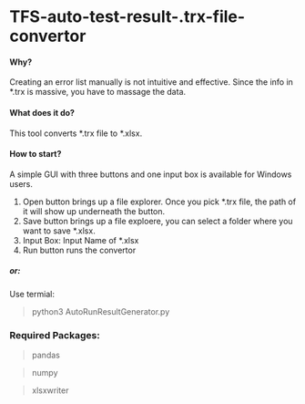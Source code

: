 # TFS-auto-test-result-.trx-file-convertor

#### Why?
Creating an error list manually is not intuitive and effective. Since the info in *.trx is massive, you have to massage the data.
#### What does it do?
This tool converts *.trx file to *.xlsx. 
#### How to start?
A simple GUI with three buttons and one input box is available for Windows users.
1. Open button brings up a file explorer. Once you pick *.trx file, the path of it will show up underneath the button.
2. Save button brings up a file exploere, you can select a folder where you want to save *.xlsx.
3. Input Box: Input Name of *.xlsx
4. Run button runs the convertor
##### or:
Use termial:
> python3 AutoRunResultGenerator.py 


### Required Packages:
> pandas

> numpy

> xlsxwriter
